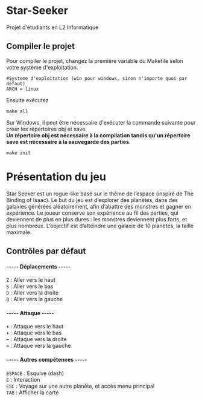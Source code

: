 # Star-Seeker
Projet d'étudiants en L2 Informatique

## Compiler le projet
Pour compiler le projet, changez la première variable du Makefile selon votre système d'exploitation.
```
#Systeme d'exploitation (win pour windows, sinon n'importe quoi par défaut)
ARCH = linux
``` 

Ensuite exécutez 
```
make all
```

Sur Windows, il peut être nécessaire d'exécuter la commande suivante pour créer les répertoires obj et save. <br />
**Un répertoire obj est nécessaire à la compilation tandis qu'un répertoire save est nécessaire à la sauvegarde des parties.**
```
make init
```

#  Présentation du jeu
Star Seeker est un rogue-like basé sur le thème de l’espace (inspiré de The Binding of Isaac). Le but du jeu est d’explorer des planètes, dans des galaxies générées aléatoirement, afin d’abattre des monstres et gagner en expérience. Le joueur conserve son expérience au fil des parties, qui deviennent de plus en plus dures : les monstres deviennent plus forts, et plus nombreux. L’objectif est d’atteindre une galaxie de 10 planètes, la taille maximale.


## Contrôles par défaut

#### ----- Déplacements -----
```Z``` : Aller vers le haut<br />
```S``` : Aller vers le bas<br />
```D``` : Aller vers la droite<br />
```Q``` : Aller vers la gauche<br />

#### ----- Attaque -----
```⬆️``` : Attaque vers le haut<br />
```⬇️``` : Attaque vers le bas<br />
```➡️``` : Attaque vers la droite<br />
```⬅️``` : Attaque vers la gauche<br />

#### ----- Autres compétences -----
```ESPACE``` : Esquive (dash)<br />
```E``` : Interaction<br />
```ESC``` : Voyage sur une autre planète, et accès menu principal<br />
```TAB``` : Afficher la carte<br />
